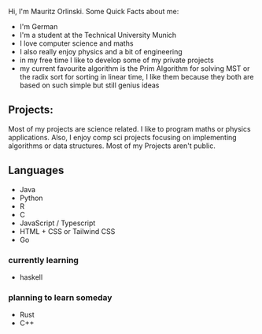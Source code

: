 Hi, I'm Mauritz Orlinski. Some Quick Facts about me:
- I'm German
- I'm a student at the Technical University Munich
- I love computer science and maths
- I also really enjoy physics and a bit of engineering
- in my free time I like to develop some of my private projects
- my current favourite algorithm is the Prim Algorithm for solving MST or the radix sort for sorting in linear time, I like them because they both are based on such simple but still genius ideas  

## Projects:
Most of my projects are science related. I like to program maths or physics applications. Also, I enjoy comp sci projects focusing on implementing algorithms or data structures.
Most of my Projects aren't public. 

## Languages
- Java
- Python
- R
- C
- JavaScript / Typescript
- HTML + CSS or Tailwind CSS
- Go

### currently learning
- haskell

### planning to learn someday
- Rust
- C++

